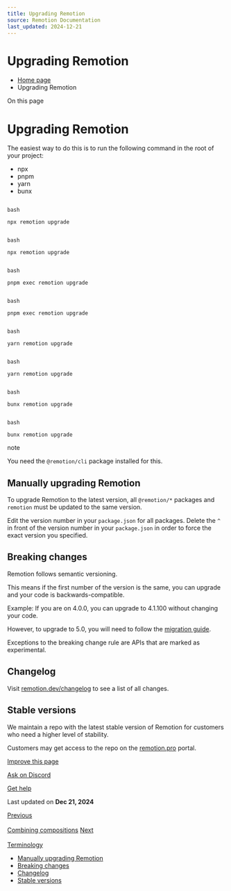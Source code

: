 ```yaml
---
title: Upgrading Remotion
source: Remotion Documentation
last_updated: 2024-12-21
---
```


# Upgrading Remotion

- [Home page](/)
- Upgrading Remotion

On this page

# Upgrading Remotion

The easiest way to do this is to run the following command in the root of your project:

- npx
- pnpm
- yarn
- bunx

```

bash

npx remotion upgrade
```

```

bash

npx remotion upgrade
```

```

bash

pnpm exec remotion upgrade
```

```

bash

pnpm exec remotion upgrade
```

```

bash

yarn remotion upgrade
```

```

bash

yarn remotion upgrade
```

```

bash

bunx remotion upgrade
```

```

bash

bunx remotion upgrade
```

note

You need the `@remotion/cli` package installed for this.

## Manually upgrading Remotion [​](\#manually-upgrading-remotion "Direct link to Manually upgrading Remotion")

To upgrade Remotion to the latest version, all `@remotion/*` packages and `remotion` must be updated to the same version.

Edit the version number in your `package.json` for all packages.
Delete the `^` in front of the version number in your `package.json` in order to force the exact version you specified.

## Breaking changes [​](\#breaking-changes "Direct link to Breaking changes")

Remotion follows semantic versioning.

This means if the first number of the version is the same, you can upgrade and your code is backwards-compatible.

Example: If you are on 4.0.0, you can upgrade to 4.1.100 without changing your code.

However, to upgrade to 5.0, you will need to follow the [migration guide](/docs/5-0-migration).

Exceptions to the breaking change rule are APIs that are marked as experimental.

## Changelog [​](\#changelog "Direct link to Changelog")

Visit [remotion.dev/changelog](https://remotion.dev/changelog) to see a list of all changes.

## Stable versions [​](\#stable-versions "Direct link to Stable versions")

We maintain a repo with the latest stable version of Remotion for customers who need a higher level of stability.

Customers may get access to the repo on the [remotion.pro](https://remotion.pro) portal.

[Improve this page](https://github.com/remotion-dev/remotion/edit/main/packages/docs/docs/upgrading.mdx)

[Ask on Discord](https://remotion.dev/discord)

[Get help](/docs/get-help)

Last updated on **Dec 21, 2024**

[Previous\
\
Combining compositions](/docs/miscellaneous/snippets/combine-compositions) [Next\
\
Terminology](/docs/terminology)

- [Manually upgrading Remotion](#manually-upgrading-remotion)
- [Breaking changes](#breaking-changes)
- [Changelog](#changelog)
- [Stable versions](#stable-versions)
